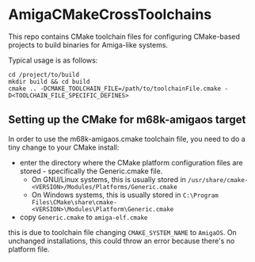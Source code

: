# AmigaCMakeCrossToolchains

This repo contains CMake toolchain files for configuring CMake-based projects to build binaries for Amiga-like systems.

Typical usage is as follows:

```shell
cd /project/to/build
mkdir build && cd build
cmake .. -DCMAKE_TOOLCHAIN_FILE=/path/to/toolchainFile.cmake -D<TOOLCHAIN_FILE_SPECIFIC_DEFINES>
```

## Setting up the CMake for m68k-amigaos target

In order to use the m68k-amigaos.cmake toolchain file, you need to do a tiny change to your CMake install:

- enter the directory where the CMake platform configuration files are stored - specifically the Generic.cmake file.
  - On GNU/Linux systems, this is usually stored in `/usr/share/cmake-<VERSION>/Modules/Platforms/Generic.cmake`
  - On Windows systems, this is usually stored in  `C:\Program Files\CMake\share\cmake-<VERSION>\Modules\Platform\Generic.cmake`
- copy `Generic.cmake` to `amiga-elf.cmake`

this is due to toolchain file changing `CMAKE_SYSTEM_NAME` to `AmigaOS`. On unchanged installations, this could throw an error because there's no platform file.
